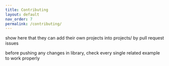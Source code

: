 ```yaml
---
title: Contributing
layout: default
nav_order: 7
permalink: /contributing/
---
```


show here that they can add their own projects into projects/ by pull request
issues

before pushing any changes in library, check every single related example to work properly